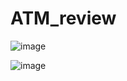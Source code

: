 # ATM_review

![image](https://user-images.githubusercontent.com/62002485/147618791-3fd154b1-02b6-4728-b9cc-55dd2b7b63e7.png)

![image](https://user-images.githubusercontent.com/62002485/147619390-affdb545-c94b-42ab-9fd4-6d63508052a0.png)
